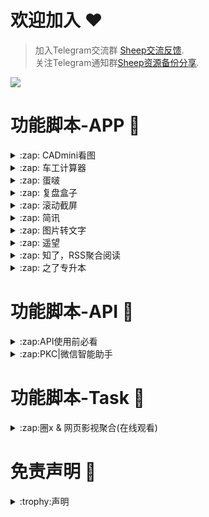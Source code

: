 # 欢迎加入 :hearts:
> 加入Telegram交流群 [Sheep交流反馈](https://t.me/sheep_007_xiaoyang).  
> 关注Telegram通知群[Sheep资源备份分享](https://t.me/sheep_007xiaoyang).



<img src="https://count.getloli.com/get/@SheepFJ">

# 功能脚本-APP :space_invader:

<details>
   <summary>:zap: CADmini看图</summary>  
   
   
导入重写即可: [长按复制](https://raw.githubusercontent.com/SheepFJ/QuantumultX/refs/heads/main/QuantumultX/APP/cadmini/cadmini.js)  
   
   ![app图标](https://is1-ssl.mzstatic.com/image/thumb/Purple221/v4/db/4b/88/db4b886d-4361-b317-b99a-920c4a6fcf8e/AppIcon-1x_U007emarketing-0-7-0-0-85-220-0.png/350x350.png?)
</details>

<details>
   <summary>:zap: 车工计算器</summary>  
   
   
导入重写即可: [长按复制](https://raw.githubusercontent.com/SheepFJ/QuantumultX/refs/heads/main/QuantumultX/APP/chegongjisuan/chegongjisuan.js)  
   
   ![app图标](https://is1-ssl.mzstatic.com/image/thumb/Purple221/v4/c6/62/c4/c662c43e-7357-348a-8399-9777c80b0a05/AppIcon-0-0-1x_U007emarketing-0-7-0-85-220.png/350x350.png?)
</details>

<details>
   <summary>:zap: 蛋啵</summary>  
   
   
导入重写即可: [长按复制](https://raw.githubusercontent.com/SheepFJ/QuantumultX/refs/heads/main/QuantumultX/APP/danbo/danbo.js)  
   
   ![app图标](https://is1-ssl.mzstatic.com/image/thumb/Purple221/v4/32/18/22/32182230-9868-347b-6d6b-4cf6702153a3/AppIcon-0-0-1x_U007emarketing-0-4-0-85-220.png/350x350.png?)
</details>

<details>
   <summary>:zap: 复盘盒子</summary>  
   
   
导入重写即可: [长按复制](https://raw.githubusercontent.com/SheepFJ/QuantumultX/refs/heads/main/QuantumultX/APP/fupanhezi/fupanhezi.js)  
   
   ![app图标](https://is1-ssl.mzstatic.com/image/thumb/Purple211/v4/7a/a5/2c/7aa52c4b-7832-bc4f-0c86-d143c3f17598/AppIcon-0-0-1x_U007emarketing-0-7-0-85-220.png/350x350.png?)
</details>

<details>
   <summary>:zap: 滚动截屏</summary>  
   
   
导入重写即可: [长按复制](https://raw.githubusercontent.com/SheepFJ/QuantumultX/refs/heads/main/QuantumultX/APP/gundongjieping/gdjp.js)  
   
   ![app图标](https://is1-ssl.mzstatic.com/image/thumb/Purple221/v4/7b/61/5a/7b615a0a-6fd8-8360-9e09-0afa03925326/AppIcon-0-1x_U007emarketing-0-7-0-0-85-220-0.png/246x0w.webp)
</details>


<details>
   <summary>:zap: 简讯</summary>  
   
   
导入重写即可: [长按复制](https://raw.githubusercontent.com/SheepFJ/QuantumultX/refs/heads/main/QuantumultX/APP/jianxun/guide.js)  
   
   ![app图标](https://is1-ssl.mzstatic.com/image/thumb/Purple221/v4/5a/10/6e/5a106e61-890b-2ee7-fc27-ceb73deca01b/AppIcon-0-0-1x_U007emarketing-0-8-0-85-220.png/350x350.png?)
</details>

<details>
   <summary>:zap: 图片转文字</summary>  
   
   
导入重写即可: [长按复制](https://raw.githubusercontent.com/SheepFJ/QuantumultX/refs/heads/main/QuantumultX/APP/tupianzhuanwenzi/tupianzhuanwenzi.js)  
   
   ![app图标](https://is1-ssl.mzstatic.com/image/thumb/Purple126/v4/84/8e/ea/848eeae1-a05b-d8ec-181a-aafb8df93ce3/AppIcon-1x_U007emarketing-0-7-0-0-sRGB-85-220-0.png/350x350.png?)
</details>

<details>
   <summary>:zap: 遥望</summary>  
   
   
导入重写即可: [长按复制](https://raw.githubusercontent.com/SheepFJ/QuantumultX/refs/heads/main/QuantumultX/APP/yaowang/yaowang.js)  
   
   ![app图标](https://is1-ssl.mzstatic.com/image/thumb/Purple211/v4/47/9f/e9/479fe9ab-94f5-a286-0a71-96538adc1e4d/AppIcon-0-0-1x_U007emarketing-0-10-0-0-85-220.png/350x350.png?)
</details>

<details>
   <summary>:zap: 知了，RSS聚合阅读</summary>  
   
   
导入重写即可: [长按复制](https://raw.githubusercontent.com/SheepFJ/QuantumultX/refs/heads/main/QuantumultX/APP/zhiliaotuisong/guide.js)  
   
   ![app图标](https://is1-ssl.mzstatic.com/image/thumb/Purple221/v4/58/15/e5/5815e558-8cc3-1175-2969-c374e69c527f/AppIcon-0-1x_U007emarketing-0-5-0-85-220-0.png/350x350.png?)
</details>

<details>
   <summary>:zap: 之了专升本</summary>  
   
   
导入重写即可: [长按复制](https://raw.githubusercontent.com/SheepFJ/QuantumultX/refs/heads/main/QuantumultX/APP/zhiliaozhuanshengben/zhiliaozhuanshengben.js)  
   
   ![app图标](https://is1-ssl.mzstatic.com/image/thumb/Purple221/v4/13/30/6d/13306d4a-04a2-4cec-6ab0-6818d46b5da9/AppIcon-0-0-1x_U007emarketing-0-7-0-0-sRGB-85-220.png/350x350.png?)
</details>




# 功能脚本-API :space_invader:

<details>
  <summary>:zap:API使用前必看</summary>  
   
  **只适配了圈X，其他不适用**  
  **可以在导入重写后safari访问API路径使用**
  **也可以配合微信PKC插件的API功能使用：**    
  1 导入对应API的重写  
  2 关键词自动回复设置    
  3 自定义接口Api（文本、图片）中进行设置  

   
</details>

<details>
  <summary>:zap:PKC|微信智能助手</summary>  

  导入重写： [长按复制](https://raw.githubusercontent.com/SheepFJ/QuantumultX/refs/heads/main/QuantumultX/API/sheepwechatpkc.js)  

  [详细配置教程--TG](https://t.me/sheep_007xiaoyang/17)
   
</details>

# 功能脚本-Task :space_invader:


<details>
  <summary>:zap:圈x & 网页影视聚合(在线观看)</summary>
</details>




# 免责声明 :book:

<details>
  <summary>:trophy:声明</summary>
  
### :construction:免责声明：

* 本项目中的所有解锁与解密分析脚本仅供资源共享与学习交流之用，不对其合法性、准确性、完整性和有效性作任何保证，请用户自行评估和判断。

* 任何间接使用本项目脚本的行为，包括但不限于搭建 VPS 或在违反国家/地区法律及相关规定的情况下传播内容，由此导致的隐私泄漏或其他后果，概由用户自行承担责任。

* 禁止将本项目的任何内容用于商业用途或任何非法目的，因不当使用而引发的后果由使用者自行负责。

* 若任何单位或个人认为本项目的脚本可能侵犯其合法权益，请及时提供身份及权利证明，我们将在核实后移除相关内容。

* 对于脚本使用中可能出现的任何问题，包括但不限于因脚本错误而造成的损失或损害，项目不承担任何责任。

* 用户需在下载后 24 小时内从计算机或移动设备中完全删除上述内容。

* 任何以任何方式访问或使用本项目脚本的用户，均应仔细阅读并遵守本声明。我们保留随时修改或补充本免责声明的权利。使用或复制任何相关内容即视为您已接受本声明。


</details>

